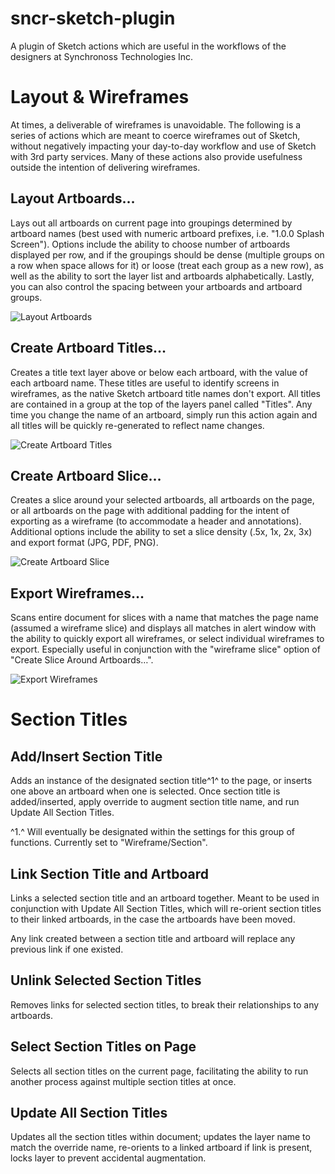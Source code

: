 # sncr-sketch-plugin
A plugin of Sketch actions which are useful in the workflows of the designers at Synchronoss Technologies Inc.

# Layout & Wireframes
At times, a deliverable of wireframes is unavoidable. The following is a series of actions which are meant to coerce wireframes out of Sketch, without negatively impacting your day-to-day workflow and use of Sketch with 3rd party services. Many of these actions also provide usefulness outside the intention of delivering wireframes.

## Layout Artboards…
Lays out all artboards on current page into groupings determined by artboard names (best used with numeric artboard prefixes, i.e. "1.0.0 Splash Screen"). Options include the ability to choose number of artboards displayed per row, and if the groupings should be dense (multiple groups on a row when space allows for it) or loose (treat each group as a new row), as well as the ability to sort the layer list and artboards alphabetically. Lastly, you can also control the spacing between your artboards and artboard groups.

![Layout Artboards](https://raw.githubusercontent.com/sonburn/sncr-sketch-plugin/master/Screenshots/Layout%20Artboards.png)

## Create Artboard Titles…
Creates a title text layer above or below each artboard, with the value of each artboard name. These titles are useful to identify screens in wireframes, as the native Sketch artboard title names don't export. All titles are contained in a group at the top of the layers panel called "Titles". Any time you change the name of an artboard, simply run this action again and all titles will be quickly re-generated to reflect name changes.

![Create Artboard Titles](https://raw.githubusercontent.com/sonburn/sncr-sketch-plugin/master/Screenshots/Create%20Artboard%20Titles.png)

## Create Artboard Slice…
Creates a slice around your selected artboards, all artboards on the page, or all artboards on the page with additional padding for the intent of exporting as a wireframe (to accommodate a header and annotations). Additional options include the ability to set a slice density (.5x, 1x, 2x, 3x) and export format (JPG, PDF, PNG).

![Create Artboard Slice](https://raw.githubusercontent.com/sonburn/sncr-sketch-plugin/master/Screenshots/Create%20Artboard%20Slice.png)

## Export Wireframes…
Scans entire document for slices with a name that matches the page name (assumed a wireframe slice) and displays all matches in alert window with the ability to quickly export all wireframes, or select individual wireframes to export. Especially useful in conjunction with the "wireframe slice" option of "Create Slice Around Artboards…".

![Export Wireframes](https://raw.githubusercontent.com/sonburn/sncr-sketch-plugin/master/Screenshots/Export%20Wireframes.png)

# Section Titles

## Add/Insert Section Title
Adds an instance of the designated section title^1^ to the page, or inserts one above an artboard when one is selected. Once section title is added/inserted, apply override to augment section title name, and run Update All Section Titles.

^1.^ Will eventually be designated within the settings for this group of functions. Currently set to "Wireframe/Section".

## Link Section Title and Artboard
Links a selected section title and an artboard together. Meant to be used in conjunction with Update All Section Titles, which will re-orient section titles to their linked artboards, in the case the artboards have been moved.

Any link created between a section title and artboard will replace any previous link if one existed.

## Unlink Selected Section Titles
Removes links for selected section titles, to break their relationships to any artboards.

## Select Section Titles on Page
Selects all section titles on the current page, facilitating the ability to run another process against multiple section titles at once.

## Update All Section Titles
Updates all the section titles within document; updates the layer name to match the override name, re-orients to a linked artboard if link is present, locks layer to prevent accidental augmentation.
